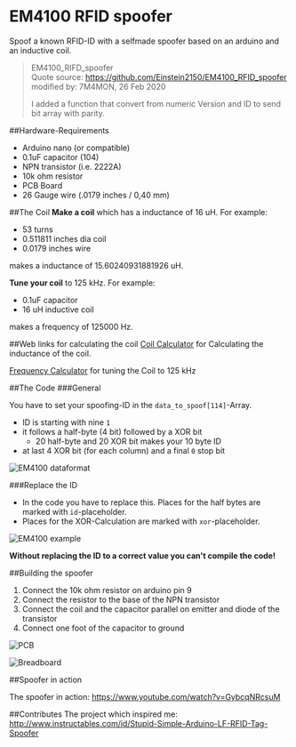# EM4100 RFID spoofer
Spoof a known RFID-ID with a selfmade spoofer based on an arduino and an inductive coil.

> EM4100_RIFD_spoofer  
> Quote source: https://github.com/Einstein2150/EM4100_RFID_spoofer  
> modified by: 7M4MON, 26 Feb 2020  
> 
> I added a function that convert from numeric Version and ID to send bit array with parity.

##Hardware-Requirements
- Arduino nano (or compatible)
- 0.1uF capacitor (104)
- NPN transistor (i.e. 2222A)
- 10k ohm resistor
- PCB Board
- 26 Gauge wire (.0179 inches / 0,40 mm)

##The Coil
**Make a coil** which has a inductance of 16 uH. For example:
- 53 turns
- 0.511811 inches dia coil
- 0.0179 inches wire

makes a inductance of 15.60240931881926 uH.

**Tune your coil** to 125 kHz. For example:
- 0.1uF capacitor
- 16 uH inductive coil

makes a frequency of 125000 Hz.

##Web links for calculating the coil
[Coil Calculator](http://www.crystalradio.net/cal/indcal2.shtml) for Calculating the inductance of the coil.

[Frequency Calculator](http://www.sengpielaudio.com/Rechner-XLC.htm) for tuning the Coil to 125 kHz

##The Code
###General

You have to set your spoofing-ID in the `data_to_spoof[114]`-Array.
- ID is starting with nine `1`
- it follows a half-byte (4 bit) followed by a XOR bit
	- 20 half-byte and 20 XOR bit makes your 10 byte ID
- at last 4 XOR bit (for each column) and a final `0` stop bit

![EM4100 dataformat](https://github.com/Einstein2150/EM4100_RFID_spoofer/blob/master/images/EM4100_dataformat.png)

###Replace the ID
- In the code you have to replace this. Places for the half bytes are marked with `id`-placeholder.
- Places for the XOR-Calculation are marked with `xor`-placeholder.

![EM4100 example](https://github.com/Einstein2150/EM4100_RFID_spoofer/blob/master/images/EM4100_example.png)

**Without replacing the ID to a correct value you can't compile the code!**

##Building the spoofer
1. Connect the 10k ohm resistor on arduino pin 9
2. Connect the resistor to the base of the NPN transistor
3. Connect the coil and the capacitor parallel on emitter and diode of the transistor
4. Connect one foot of the capacitor to ground

![PCB](https://github.com/Einstein2150/EM4100_RFID_spoofer/blob/master/images/Build_on_PCB.png)

![Breadboard](https://github.com/Einstein2150/EM4100_RFID_spoofer/blob/master/images/Build_on_Breadboard.png)

##Spoofer in action

The spoofer in action: https://www.youtube.com/watch?v=GybcqNRcsuM

##Contributes
The project which inspired me:
http://www.instructables.com/id/Stupid-Simple-Arduino-LF-RFID-Tag-Spoofer